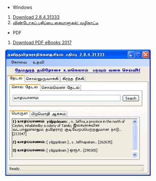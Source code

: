 - Windows
 1. [Download 2.8.4.31333](https://github.com/ThaniThamizhAkarathiKalanjiyam/thanithamizhakarathikalanjiyam.github.io/archive/ttak_2.8.4.zip) 
 2. [விண்டோசுப் பதிப்பை கையாளுதல்: வழிகாட்டி](/ttak_2018_windows)
- PDF 
 1. [Download PDF eBooks 2017](https://github.com/ThaniThamizhAkarathiKalanjiyam/thanithamizhakarathikalanjiyam.github.io/archive/PDF_2017.zip)
 
 <img src="/images/ttak284_porul.JPG" />